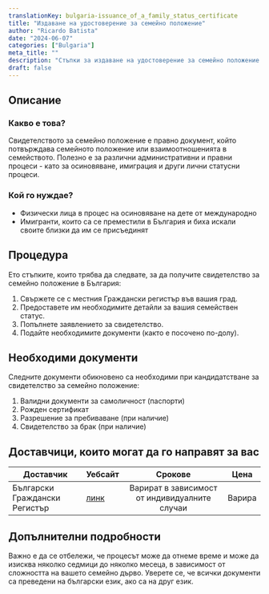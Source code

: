 ```yaml
---
translationKey: bulgaria-issuance_of_a_family_status_certificate
title: "Издаване на удостоверение за семейно положение"
author: "Ricardo Batista"
date: "2024-06-07"
categories: ["Bulgaria"]
meta_title: ""
description: "Стъпки за издаване на удостоверение за семейно положение за процесите на осиновяване или имиграция в България"
draft: false
---
```


## Описание
### Какво е това?
Свидетелството за семейно положение е правно документ, който потвърждава семейното положение или взаимоотношенията в семейството. Полезно е за различни административни и правни процеси - като за осиновяване, имиграция и други лични статусни процеси.

### Кой го нуждае?
- Физически лица в процес на осиновяване на дете от международно
- Имигранти, които са се преместили в България и биха искали своите близки да им се присъединят

## Процедура
Ето стъпките, които трябва да следвате, за да получите свидетелство за семейно положение в България:

1. Свържете се с местния Граждански регистър във вашия град.
2. Предоставете им необходимите детайли за вашия семействен статус.
3. Попълнете заявлението за свидетелство.
4. Подайте необходимите документи (както е посочено по-долу).

## Необходими документи
Следните документи обикновено са необходими при кандидатстване за свидетелство за семейно положение:

1. Валидни документи за самоличност (паспорти)
2. Рожден сертификат
3. Разрешение за пребиваване (при наличие)
4. Свидетелство за брак (при наличие)

## Доставчици, които могат да го направят за вас

| Доставчик         |     Уебсайт    |     Срокове    |       Цена      |
| --------------- | --------------- |  :-------------: | :-------------: |
| Български Граждански Регистър |  [линк](http://www.grao.bg/en/pages/index/20010800) |      Варират в зависимост от индивидуалните случаи     |        Варира       |

## Допълнителни подробности
Важно е да се отбележи, че процесът може да отнеме време и може да изисква няколко седмици до няколко месеца, в зависимост от сложността на вашето семейно дърво. Уверете се, че всички документи са преведени на български език, ако са на друг език.